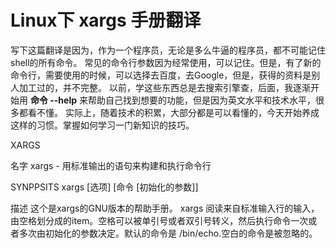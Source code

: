 # Linux下 xargs 手册翻译

写下这篇翻译是因为，作为一个程序员，无论是多么牛逼的程序员，都不可能记住shell的所有命令。
常见的命令行参数因为经常使用，可以记住。但是，有了新的命令行，需要使用的时候，可以选择去百度，去Google，但是，获得的资料是别人加工过的，并不完整。
以前，学这些东西总是去搜索引擎查，后面，我逐渐开始用 **命令 --help** 来帮助自己找到想要的功能，但是因为英文水平和技术水平，很多都看不懂。
实际上，随着技术的积累，大部分都是可以看懂的，今天开始养成这样的习惯。掌握如何学习一门新知识的技巧。

XARGS

名字
	xargs - 用标准输出的语句来构建和执行命令行

SYNPPSITS
	xargs \[选项\] \[命令 \[初始化的参数\]\]

描述
	这个是xargs的GNU版本的帮助手册。 xargs 阅读来自标准输入行的输入，由空格划分成的item。空格可以被单引号或者双引号转义，然后执行命令一次或者多次由初始化的参数决定。默认的命令是 /bin/echo.空白的命令是被忽略的。